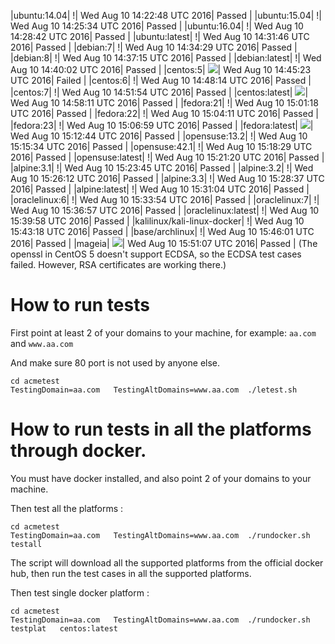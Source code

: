 |ubuntu:14.04| \![](https://cdn.rawgit.com/Neilpang/letest/master/status/ubuntu-14.04.svg?1470838968)| Wed Aug 10 14:22:48 UTC 2016| Passed |
|ubuntu:15.04| \![](https://cdn.rawgit.com/Neilpang/letest/master/status/ubuntu-15.04.svg?1470839134)| Wed Aug 10 14:25:34 UTC 2016| Passed |
|ubuntu:16.04| \![](https://cdn.rawgit.com/Neilpang/letest/master/status/ubuntu-16.04.svg?1470839322)| Wed Aug 10 14:28:42 UTC 2016| Passed |
|ubuntu:latest| \![](https://cdn.rawgit.com/Neilpang/letest/master/status/ubuntu-latest.svg?1470839506)| Wed Aug 10 14:31:46 UTC 2016| Passed |
|debian:7| \![](https://cdn.rawgit.com/Neilpang/letest/master/status/debian-7.svg?1470839669)| Wed Aug 10 14:34:29 UTC 2016| Passed |
|debian:8| \![](https://cdn.rawgit.com/Neilpang/letest/master/status/debian-8.svg?1470839835)| Wed Aug 10 14:37:15 UTC 2016| Passed |
|debian:latest| \![](https://cdn.rawgit.com/Neilpang/letest/master/status/debian-latest.svg?1470840002)| Wed Aug 10 14:40:02 UTC 2016| Passed |
|centos:5| ![](https://cdn.rawgit.com/Neilpang/letest/master/status/centos-5.svg?1470840323)| Wed Aug 10 14:45:23 UTC 2016| Failed |
|centos:6| \![](https://cdn.rawgit.com/Neilpang/letest/master/status/centos-6.svg?1470840494)| Wed Aug 10 14:48:14 UTC 2016| Passed |
|centos:7| \![](https://cdn.rawgit.com/Neilpang/letest/master/status/centos-7.svg?1470840714)| Wed Aug 10 14:51:54 UTC 2016| Passed |
|centos:latest| ![](https://cdn.rawgit.com/Neilpang/letest/master/status/centos-latest.svg?1470841091)| Wed Aug 10 14:58:11 UTC 2016| Passed |
|fedora:21| \![](https://cdn.rawgit.com/Neilpang/letest/master/status/fedora-21.svg?1470841278)| Wed Aug 10 15:01:18 UTC 2016| Passed |
|fedora:22| \![](https://cdn.rawgit.com/Neilpang/letest/master/status/fedora-22.svg?1470841451)| Wed Aug 10 15:04:11 UTC 2016| Passed |
|fedora:23| \![](https://cdn.rawgit.com/Neilpang/letest/master/status/fedora-23.svg?1470841619)| Wed Aug 10 15:06:59 UTC 2016| Passed |
|fedora:latest| ![](https://cdn.rawgit.com/Neilpang/letest/master/status/fedora-latest.svg?1470841964)| Wed Aug 10 15:12:44 UTC 2016| Passed |
|opensuse:13.2| \![](https://cdn.rawgit.com/Neilpang/letest/master/status/opensuse-13.2.svg?1470842134)| Wed Aug 10 15:15:34 UTC 2016| Passed |
|opensuse:42.1| \![](https://cdn.rawgit.com/Neilpang/letest/master/status/opensuse-42.1.svg?1470842309)| Wed Aug 10 15:18:29 UTC 2016| Passed |
|opensuse:latest| \![](https://cdn.rawgit.com/Neilpang/letest/master/status/opensuse-latest.svg?1470842480)| Wed Aug 10 15:21:20 UTC 2016| Passed |
|alpine:3.1| \![](https://cdn.rawgit.com/Neilpang/letest/master/status/alpine-3.1.svg?1470842625)| Wed Aug 10 15:23:45 UTC 2016| Passed |
|alpine:3.2| \![](https://cdn.rawgit.com/Neilpang/letest/master/status/alpine-3.2.svg?1470842772)| Wed Aug 10 15:26:12 UTC 2016| Passed |
|alpine:3.3| \![](https://cdn.rawgit.com/Neilpang/letest/master/status/alpine-3.3.svg?1470842917)| Wed Aug 10 15:28:37 UTC 2016| Passed |
|alpine:latest| \![](https://cdn.rawgit.com/Neilpang/letest/master/status/alpine-latest.svg?1470843064)| Wed Aug 10 15:31:04 UTC 2016| Passed |
|oraclelinux:6| \![](https://cdn.rawgit.com/Neilpang/letest/master/status/oraclelinux-6.svg?1470843234)| Wed Aug 10 15:33:54 UTC 2016| Passed |
|oraclelinux:7| \![](https://cdn.rawgit.com/Neilpang/letest/master/status/oraclelinux-7.svg?1470843417)| Wed Aug 10 15:36:57 UTC 2016| Passed |
|oraclelinux:latest| \![](https://cdn.rawgit.com/Neilpang/letest/master/status/oraclelinux-latest.svg?1470843598)| Wed Aug 10 15:39:58 UTC 2016| Passed |
|kalilinux/kali-linux-docker| \![](https://cdn.rawgit.com/Neilpang/letest/master/status/kalilinux-kali-linux-docker.svg?1470843798)| Wed Aug 10 15:43:18 UTC 2016| Passed |
|base/archlinux| \![](https://cdn.rawgit.com/Neilpang/letest/master/status/base-archlinux.svg?1470843961)| Wed Aug 10 15:46:01 UTC 2016| Passed |
|mageia| ![](https://cdn.rawgit.com/Neilpang/letest/master/status/mageia.svg?1470844267)| Wed Aug 10 15:51:07 UTC 2016| Passed |
(The openssl in CentOS 5 doesn't support ECDSA, so the ECDSA test cases failed. However, RSA certificates are working there.)

# How to run tests

First point at least 2 of your domains to your machine, 
for example: `aa.com` and `www.aa.com`

And make sure 80 port is not used by anyone else.

```
cd acmetest
TestingDomain=aa.com   TestingAltDomains=www.aa.com  ./letest.sh
```

# How to run tests in all the platforms through docker.

You must have docker installed, and also point 2 of your domains to your machine.

Then test all the platforms :

```
cd acmetest
TestingDomain=aa.com   TestingAltDomains=www.aa.com  ./rundocker.sh  testall
```

The script will download all the supported platforms from the official docker hub, then run the test cases in all the supported platforms.

Then test single docker platform :

```
cd acmetest
TestingDomain=aa.com   TestingAltDomains=www.aa.com  ./rundocker.sh  testplat   centos:latest
```









